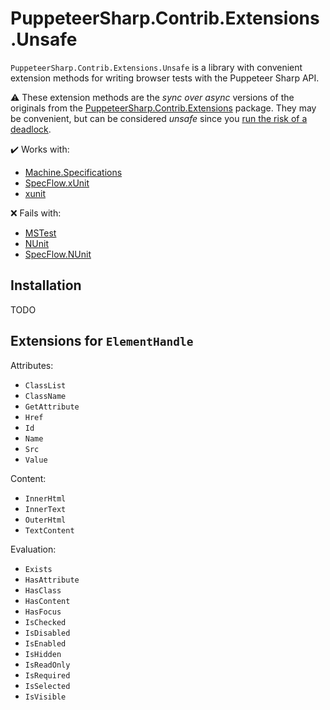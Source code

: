# PuppeteerSharp.Contrib.Extensions.Unsafe

`PuppeteerSharp.Contrib.Extensions.Unsafe` is a library with convenient extension methods for writing browser tests with the Puppeteer Sharp API.

:warning: These extension methods are the _sync over async_ versions of the originals from the [PuppeteerSharp.Contrib.Extensions](PuppeteerSharp.Contrib.Extensions.md) package.
They may be convenient, but can be considered _unsafe_ since you [run the risk of a deadlock](https://github.com/davidfowl/AspNetCoreDiagnosticScenarios/blob/master/AsyncGuidance.md#avoid-using-taskresult-and-taskwait).

:heavy_check_mark: Works with:

* [Machine.Specifications](https://www.nuget.org/packages/Machine.Specifications/)
* [SpecFlow.xUnit](https://www.nuget.org/packages/SpecFlow.xUnit/)
* [xunit](https://www.nuget.org/packages/xunit/)

:x: Fails with:

* [MSTest](https://www.nuget.org/packages/MSTest.TestFramework/)
* [NUnit](https://www.nuget.org/packages/NUnit/)
* [SpecFlow.NUnit](https://www.nuget.org/packages/SpecFlow.NUnit/)

## Installation

TODO

## Extensions for `ElementHandle`

Attributes:

* `ClassList`
* `ClassName`
* `GetAttribute`
* `Href`
* `Id`
* `Name`
* `Src`
* `Value`

Content:

* `InnerHtml`
* `InnerText`
* `OuterHtml`
* `TextContent`

Evaluation:

* `Exists`
* `HasAttribute`
* `HasClass`
* `HasContent`
* `HasFocus`
* `IsChecked`
* `IsDisabled`
* `IsEnabled`
* `IsHidden`
* `IsReadOnly`
* `IsRequired`
* `IsSelected`
* `IsVisible`
